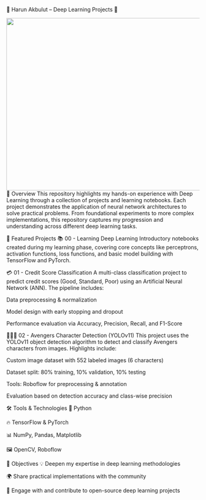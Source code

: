 🌟 Harun Akbulut – Deep Learning Projects 🌟
<div align="center"> <img src="https://neurosys.com/wp-content/webp-express/webp-images/uploads/2023/11/what-is-deep-learning.jpg.webp" width="750" height="450"/> </div>
📘 Overview
This repository highlights my hands-on experience with Deep Learning through a collection of projects and learning notebooks. Each project demonstrates the application of neural network architectures to solve practical problems. From foundational experiments to more complex implementations, this repository captures my progression and understanding across different deep learning tasks.

📂 Featured Projects
📚 00 - Learning Deep Learning
Introductory notebooks created during my learning phase, covering core concepts like perceptrons, activation functions, loss functions, and basic model building with TensorFlow and PyTorch.

💳 01 - Credit Score Classification
A multi-class classification project to predict credit scores (Good, Standard, Poor) using an Artificial Neural Network (ANN). The pipeline includes:

Data preprocessing & normalization

Model design with early stopping and dropout

Performance evaluation via Accuracy, Precision, Recall, and F1-Score

🦸🏻‍♀️ 02 - Avengers Character Detection (YOLOv11)
This project uses the YOLOv11 object detection algorithm to detect and classify Avengers characters from images. Highlights include:

Custom image dataset with 552 labeled images (6 characters)

Dataset split: 80% training, 10% validation, 10% testing

Tools: Roboflow for preprocessing & annotation

Evaluation based on detection accuracy and class-wise precision

🛠️ Tools & Technologies
🐍 Python

🔥 TensorFlow & PyTorch

📊 NumPy, Pandas, Matplotlib

🖼️ OpenCV, Roboflow

🎯 Objectives
💡 Deepen my expertise in deep learning methodologies

🌍 Share practical implementations with the community

🤝 Engage with and contribute to open-source deep learning projects


